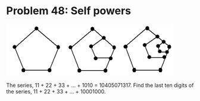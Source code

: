 # Problem 48: Self powers

![graphic](img048.gif)

The series, 11 + 22 + 33 + ... + 1010 = 10405071317. Find the last ten
digits of the series, 11 + 22 + 33 + ... + 10001000.